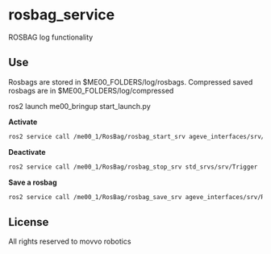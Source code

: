 # rosbag_service

ROSBAG log functionality

## Use
Rosbags are stored in $ME00_FOLDERS/log/rosbags. Compressed saved rosbags are in $ME00_FOLDERS/log/compressed

ros2 launch me00_bringup start_launch.py 

**Activate**

```bash
ros2 service call /me00_1/RosBag/rosbag_start_srv ageve_interfaces/srv/Rosbag "{name: my_bag}
```

**Deactivate**

```bash
ros2 service call /me00_1/RosBag/rosbag_stop_srv std_srvs/srv/Trigger 
```

**Save a rosbag**

```bash
ros2 service call /me00_1/RosBag/rosbag_save_srv ageve_interfaces/srv/Rosbag "{name: my_bag}"
```

## License
All rights reserved to movvo robotics